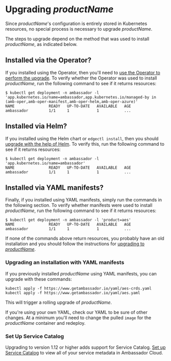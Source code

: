 # Upgrading $productName$

Since $productName$'s configuration is entirely stored in Kubernetes resources, no special process
is necessary to upgrade $productName$.

The steps to upgrade depend on the method that was used to install $productName$, as indicated below.

## Installed via the Operator?

If you installed using the Operator, then you'll need to [use the Operator to perform the upgrade](../aes-operator/#updates-by-the-operator).
To verify whether the Operator was used to install $productName$, run the following command
to see if it returns resources:
```
$ kubectl get deployment -n ambassador -l 'app.kubernetes.io/name=ambassador,app.kubernetes.io/managed-by in (amb-oper,amb-oper-manifest,amb-oper-helm,amb-oper-azure)' 
NAME               READY   UP-TO-DATE   AVAILABLE   AGE
ambassador         1/1     1            1           ...
```

## Installed via Helm?

If you installed using the Helm chart or `edgectl install`, then you should
[upgrade with the help of Helm](../helm/#upgrading-an-existing-ambassador-edge-stack-installation).
To verify this, run the following command to see if it returns resources:
```
$ kubectl get deployment -n ambassador -l 'app.kubernetes.io/name=ambassador'
NAME               READY   UP-TO-DATE   AVAILABLE   AGE
ambassador         1/1     1            1           ...
```

## Installed via YAML manifests?

Finally, if you installed using YAML manifests, simply run the commands in the following section. To verify whether manifests were used to install $productName$, run the following command to see if it returns resources:
```
$ kubectl get deployment -n ambassador -l 'product=aes'
NAME               READY   UP-TO-DATE   AVAILABLE   AGE
ambassador         1/1     1            1           ...
```

If none of the commands above return resources, you probably have an old installation and you should follow
the instructions for [upgrading to $productName$](../upgrade-to-edge-stack/).

### Upgrading an installation with YAML manifests

If you previously installed $productName$ using YAML manifests, you can upgrade with
these commands:

```
kubectl apply -f https://www.getambassador.io/yaml/aes-crds.yaml
kubectl apply -f https://www.getambassador.io/yaml/aes.yaml
```

This will trigger a rolling upgrade of $productName$.

If you're using your own YAML, check our YAML to be sure of other changes.  At a minimum
you'll need to change the pulled `image` for the $productName$ container and redeploy.

### Set Up Service Catalog

Upgrading to version 1.12 or higher adds support for Service Catalog. [Set up Service Catalog](../../../tutorials/getting-started/#3-connect-your-cluster-to-ambassador-cloud) to view all of your service metadata in Ambassador Cloud.
